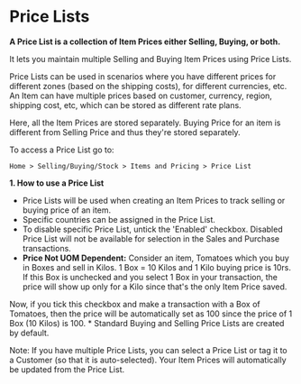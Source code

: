 # Price Lists 

**A Price List is a collection of Item Prices either Selling, Buying, or both.**

It lets you maintain multiple Selling and Buying Item Prices using Price Lists.

Price Lists can be used in scenarios where you have different prices for different zones (based on the shipping costs), for different currencies, etc. An Item can have multiple prices based on customer, currency, region, shipping cost, etc, which can be stored as different rate plans.

Here, all the Item Prices are stored separately. Buying Price for an item is different from Selling Price and thus they're stored separately.

To access a Price List go to:

`Home > Selling/Buying/Stock > Items and Pricing > Price List`

**1. How to use a Price List**

* Price Lists will be used when creating an Item Prices to track selling or buying price of an item.
* Specific countries can be assigned in the Price List.
* To disable specific Price List, untick the 'Enabled' checkbox. Disabled Price List will not be available for selection in the Sales and Purchase transactions.
* **Price Not UOM Dependent:** Consider an item, Tomatoes which you buy in Boxes and sell in Kilos. 1 Box = 10 Kilos and 1 Kilo buying price is 10rs. If this Box is unchecked and you select 1 Box in your transaction, the price will show up only for a Kilo since that's the only Item Price saved.

Now, if you tick this checkbox and make a transaction with a Box of Tomatoes, then the price will be automatically set as 100 since the price of 1 Box (10 Kilos) is 100. * Standard Buying and Selling Price Lists are created by default.

Note: If you have multiple Price Lists, you can select a Price List or tag it to a Customer (so that it is auto-selected). Your Item Prices will automatically be updated from the Price List.
